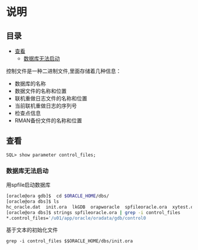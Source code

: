 # 说明

## 目录

-   [查看](#查看)
    -   [数据库无法启动](#数据库无法启动)

控制文件是一种二进制文件,里面存储着几种信息：

-   数据库的名称
-   数据文件的名称和位置
-   联机重做日志文件的名称和位置
-   当前联机重做日志的序列号
-   检查点信息
-   RMAN备份文件的名称和位置

## 查看

```纯文本
SQL> show parameter control_files;
```

### 数据库无法启动

用spfile启动数据库

```bash
[oracle@ora gdb]$  cd $ORACLE_HOME/dbs/
[oracle@ora dbs]$ ls
hc_oracle.dat  init.ora  lkGDB  orapworacle  spfileoracle.ora  xytest.dbf
[oracle@ora dbs]$ strings spfileoracle.ora | grep -i control_files
*.control_files='/u01/app/oracle/oradata/gdb/control0
```

基于文本的初始化文件

```纯文本
grep -i control_files $$ORACLE_HOME/dbs/init.ora
```

